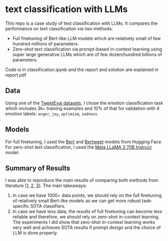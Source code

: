 # text classification with LLMs

This repo is a case study of text classification with LLMs. It compares the performance on text classification via two methods: 
- Full finetuning of Bert-like LLM models which are relatively small of few hundred millions of parameters.
- Zero-shot text classification via prompt-based in-context learning using super large generative LLMs which are of few dozen/hundred billions of parameters. 

Code is in classification.ipynb and the report and solution are explained in report.pdf

## Data
Using one of the [TweetEval datasets](https://github.com/cardiffnlp/tweeteval/tree/main/datasets), I chose the emotion classification task which includes 3k+ training examples and 10% of that for validation with 4 emotion labels: `anger`, `joy`, `optimism`, `sadness`.

## Models
For full finetuning, I used the [Bert](https://huggingface.co/docs/transformers/en/model_doc/bert) and [Bertweet](https://huggingface.co/docs/transformers/en/model_doc/bertweet) models from Hugging Face. For zero-shot text classification, I used the [Meta LLaMA 3 70B Instruct](https://huggingface.co/meta-llama/Meta-Llama-3-70B-Instruct) model.

## Summary of Results
I was able to reproduce the main results of comparing both methods from literature [[1](https://osf.io/preprints/socarxiv/sthwk), [2](https://arxiv.org/pdf/2403.17661), [3](https://arxiv.org/pdf/2305.16938)]. The main takeaways:
1. In case we have 1000+ data points, we should rely on the full finetuning of relatively small Bert-like models as we can get more robust task-specific SOTA classifiers. 
2. In case we have less data, the results of full finetuning can become less reliable and therefore, we should rely on zero-shot in-context learning. The experiments I did show that zero-shot in-context learning works very well and achieves SOTA results if prompt design and the choice of LLM is done properly.

